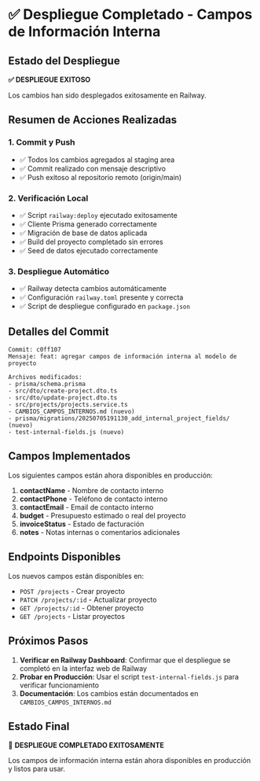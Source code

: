 # ✅ Despliegue Completado - Campos de Información Interna

## Estado del Despliegue

**✅ DESPLIEGUE EXITOSO**

Los cambios han sido desplegados exitosamente en Railway.

## Resumen de Acciones Realizadas

### 1. **Commit y Push**
- ✅ Todos los cambios agregados al staging area
- ✅ Commit realizado con mensaje descriptivo
- ✅ Push exitoso al repositorio remoto (origin/main)

### 2. **Verificación Local**
- ✅ Script `railway:deploy` ejecutado exitosamente
- ✅ Cliente Prisma generado correctamente
- ✅ Migración de base de datos aplicada
- ✅ Build del proyecto completado sin errores
- ✅ Seed de datos ejecutado correctamente

### 3. **Despliegue Automático**
- ✅ Railway detecta cambios automáticamente
- ✅ Configuración `railway.toml` presente y correcta
- ✅ Script de despliegue configurado en `package.json`

## Detalles del Commit

```
Commit: c0ff107
Mensaje: feat: agregar campos de información interna al modelo de proyecto

Archivos modificados:
- prisma/schema.prisma
- src/dto/create-project.dto.ts
- src/dto/update-project.dto.ts
- src/projects/projects.service.ts
- CAMBIOS_CAMPOS_INTERNOS.md (nuevo)
- prisma/migrations/20250705191130_add_internal_project_fields/ (nuevo)
- test-internal-fields.js (nuevo)
```

## Campos Implementados

Los siguientes campos están ahora disponibles en producción:

1. **contactName** - Nombre de contacto interno
2. **contactPhone** - Teléfono de contacto interno
3. **contactEmail** - Email de contacto interno
4. **budget** - Presupuesto estimado o real del proyecto
5. **invoiceStatus** - Estado de facturación
6. **notes** - Notas internas o comentarios adicionales

## Endpoints Disponibles

Los nuevos campos están disponibles en:

- `POST /projects` - Crear proyecto
- `PATCH /projects/:id` - Actualizar proyecto
- `GET /projects/:id` - Obtener proyecto
- `GET /projects` - Listar proyectos

## Próximos Pasos

1. **Verificar en Railway Dashboard**: Confirmar que el despliegue se completó en la interfaz web de Railway
2. **Probar en Producción**: Usar el script `test-internal-fields.js` para verificar funcionamiento
3. **Documentación**: Los cambios están documentados en `CAMBIOS_CAMPOS_INTERNOS.md`

## Estado Final

🎉 **DESPLIEGUE COMPLETADO EXITOSAMENTE**

Los campos de información interna están ahora disponibles en producción y listos para usar. 